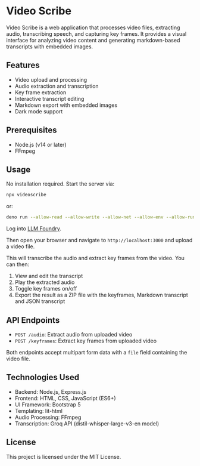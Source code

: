 # Video Scribe

Video Scribe is a web application that processes video files, extracting audio, transcribing speech, and capturing key frames. It provides a visual interface for analyzing video content and generating markdown-based transcripts with embedded images.

## Features

- Video upload and processing
- Audio extraction and transcription
- Key frame extraction
- Interactive transcript editing
- Markdown export with embedded images
- Dark mode support

## Prerequisites

- Node.js (v14 or later)
- FFmpeg

## Usage

No installation required. Start the server via:

```bash
npx videoscribe
```

or:

```bash
deno run --allow-read --allow-write --allow-net --allow-env --allow-run https://raw.githubusercontent.com/gramener/videoscribe/refs/heads/main/cli.js
```

Log into [LLM Foundry](https://llmfoundry.straive.com/).

Then open your browser and navigate to `http://localhost:3000` and upload a video file.

This will transcribe the audio and extract key frames from the video. You can then:

1. View and edit the transcript
2. Play the extracted audio
3. Toggle key frames on/off
4. Export the result as a ZIP file with the keyframes, Markdown transcript and JSON transcript

## API Endpoints

- `POST /audio`: Extract audio from uploaded video
- `POST /keyframes`: Extract key frames from uploaded video

Both endpoints accept multipart form data with a `file` field containing the video file.

## Technologies Used

- Backend: Node.js, Express.js
- Frontend: HTML, CSS, JavaScript (ES6+)
- UI Framework: Bootstrap 5
- Templating: lit-html
- Audio Processing: FFmpeg
- Transcription: Groq API (distil-whisper-large-v3-en model)

## License

This project is licensed under the MIT License.
